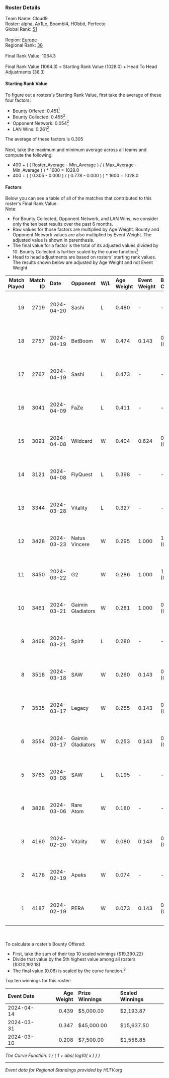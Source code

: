 ### Roster Details<br />
Team Name: Cloud9<br />
Roster: alpha, Ax1Le, Boombl4, HObbit, Perfecto<br />
Global Rank: [51](../standings_global.md)<br />
<br />
Region: [Europe]( ../standings_europe.md)<br />
Regional Rank: [38]( ../standings_europe.md)<br />
<br />
Final Rank Value:  1064.3<br />
<br />
Final Rank Value (1064.3) = Starting Rank Value (1028.0) + Head To Head Adjustments (36.3)<br />

#### Starting Rank Value<br />
To figure out a rosters's Starting Rank Value, first take the average of these four factors:<br />
- Bounty Offered: 0.451[<sup>1</sup>](#table2)
- Bounty Collected: 0.455[<sup>2</sup>](#table1)
- Opponent Network: 0.054[<sup>2</sup>](#table1)
- LAN Wins: 0.261[<sup>2</sup>](#table1)

The average of these factors is 0.305<br />
<br />
Next, take the maximum and minimum average across all teams and compute the following:<br />
- 400 + ( ( Roster_Average - Min_Average ) / ( Max_Average - Min_Average ) ) * 1600 = 1028.0
- 400 + ( ( 0.305 - 0.000 ) / ( 0.778 - 0.000 ) ) * 1600 = 1028.0


#### Factors<br />
Below you can see a table of all of the matches that contributed to this roster's Final Rank Value.<br />
Note:<br />

- For Bounty Collected, Opponent Network, and LAN Wins, we consider only the ten best results over the past 6 months.
- Raw values for those factors are multiplied by Age Weight. Bounty and Opponent Network values are also multiplied by Event Weight. The adjusted value is shown in parenthesis.
- The final value for a factor is the total of its adjusted values divided by 10. Bounty Collected is further scaled by the curve function[<sup>3</sup>](#curveFunction)
- Head to head adjustments are based on rosters' starting rank values. The results shown below are adjusted by Age Weight and not Event Weight
<span id="table1"></span><br />


| Match Played | Match ID | Date       | Opponent          | W/L | Age Weight | Event Weight | Bounty Collected | Opponent Network | LAN Wins  | H2H Adj. | Roster                                       |
| -: | -: | :- | :- | :- | :- | :- | :- | :- | :- | -: | :- |
|           19 |     2719 | 2024-04-20 | Sashi             | L   | 0.480      | -            | -                | -                | -         |    -6.12 | alpha, Ax1Le, Boombl4, HObbit, Perfecto      |
|           18 |     2757 | 2024-04-19 | BetBoom           | W   | 0.474      | 0.143        | 0.248 (0.017)    | 0.513 (0.035)    | -         |    13.00 | alpha, Ax1Le, Boombl4, HObbit, Perfecto      |
|           17 |     2767 | 2024-04-19 | Sashi             | L   | 0.473      | -            | -                | -                | -         |    -6.00 | alpha, Ax1Le, Boombl4, HObbit, Perfecto      |
|           16 |     3041 | 2024-04-09 | FaZe              | L   | 0.411      | -            | -                | -                | -         |    -0.38 | Ax1Le, Boombl4, electroNic, HObbit, Perfecto |
|           15 |     3091 | 2024-04-08 | Wildcard          | W   | 0.404      | 0.624        | 0.048 (0.012)    | 0.418 (0.105)    | 1 (0.404) |     3.50 | Ax1Le, Boombl4, electroNic, HObbit, Perfecto |
|           14 |     3121 | 2024-04-08 | FlyQuest          | L   | 0.398      | -            | -                | -                | -         |    -4.68 | Ax1Le, Boombl4, electroNic, HObbit, Perfecto |
|           13 |     3344 | 2024-03-28 | Vitality          | L   | 0.327      | -            | -                | -                | -         |    -0.12 | Ax1Le, Boombl4, electroNic, HObbit, Perfecto |
|           12 |     3428 | 2024-03-23 | Natus Vincere     | W   | 0.295      | 1.000        | 1.000 (0.295)    | 0.357 (0.105)    | 1 (0.295) |     9.22 | Ax1Le, Boombl4, electroNic, HObbit, Perfecto |
|           11 |     3450 | 2024-03-22 | G2                | W   | 0.286      | 1.000        | 1.000 (0.286)    | 0.478 (0.137)    | 1 (0.286) |     8.96 | Ax1Le, Boombl4, electroNic, HObbit, Perfecto |
|           10 |     3461 | 2024-03-21 | Gaimin Gladiators | W   | 0.281      | 1.000        | 0.037 (0.010)    | 0.331 (0.093)    | 1 (0.281) |     3.71 | Ax1Le, Boombl4, electroNic, HObbit, Perfecto |
|            9 |     3468 | 2024-03-21 | Spirit            | L   | 0.280      | -            | -                | -                | -         |    -0.07 | Ax1Le, Boombl4, electroNic, HObbit, Perfecto |
|            8 |     3518 | 2024-03-18 | SAW               | W   | 0.260      | 0.143        | 0.104 (0.004)    | 0.516 (0.019)    | 1 (0.260) |     5.60 | Ax1Le, Boombl4, electroNic, HObbit, Perfecto |
|            7 |     3535 | 2024-03-17 | Legacy            | W   | 0.255      | 0.143        | 0.122 (0.004)    | 0.621 (0.023)    | 1 (0.255) |     3.90 | Ax1Le, Boombl4, electroNic, HObbit, Perfecto |
|            6 |     3554 | 2024-03-17 | Gaimin Gladiators | W   | 0.253      | 0.143        | 0.037 (0.001)    | 0.331 (0.012)    | 1 (0.253) |     3.29 | Ax1Le, Boombl4, electroNic, HObbit, Perfecto |
|            5 |     3763 | 2024-03-08 | SAW               | L   | 0.195      | -            | -                | -                | -         |    -1.95 | Ax1Le, Boombl4, electroNic, HObbit, Perfecto |
|            4 |     3828 | 2024-03-06 | Rare Atom         | W   | 0.180      | -            | -                | -                | -         |     0.35 | Ax1Le, Boombl4, electroNic, HObbit, Perfecto |
|            3 |     4160 | 2024-02-20 | Vitality          | W   | 0.080      | 0.143        | 0.647 (0.007)    | 0.367 (0.004)    | 1 (0.080) |     2.48 | Ax1Le, Boombl4, electroNic, HObbit, Perfecto |
|            2 |     4178 | 2024-02-19 | Apeks             | W   | 0.074      | -            | -                | -                | 1 (0.074) |     0.76 | Ax1Le, Boombl4, electroNic, HObbit, Perfecto |
|            1 |     4187 | 2024-02-19 | PERA              | W   | 0.073      | 0.143        | 0.047 (0.000)    | 0.435 (0.005)    | 1 (0.073) |     0.84 | Ax1Le, Boombl4, electroNic, HObbit, Perfecto |

<br />
<span id="table2"></span><br />
To calculate a roster's Bounty Offered:<br />

- First, take the sum of their top 10 scaled winnings ($19,390.22)
- Divide that value by the 5th highest value among all rosters ($320,192.18)
- The final value (0.06) is scaled by the curve function.[<sup>3</sup>](#curveFunction)

Top ten winnings for this roster:<br />

| Event Date | Age Weight | Prize Winnings | Scaled Winnings |
| :- | -: | :- | :- |
| 2024-04-14 |      0.439 | $5,000.00      | $2,193.87       |
| 2024-03-31 |      0.347 | $45,000.00     | $15,637.50      |
| 2024-03-10 |      0.208 | $7,500.00      | $1,558.85       |


<span id="curveFunction"></span>_The Curve Function: 1 / ( 1 + abs( log10( x ) ) )_<br />

---
_Event data for Regional Standings provided by HLTV.org_<br />
